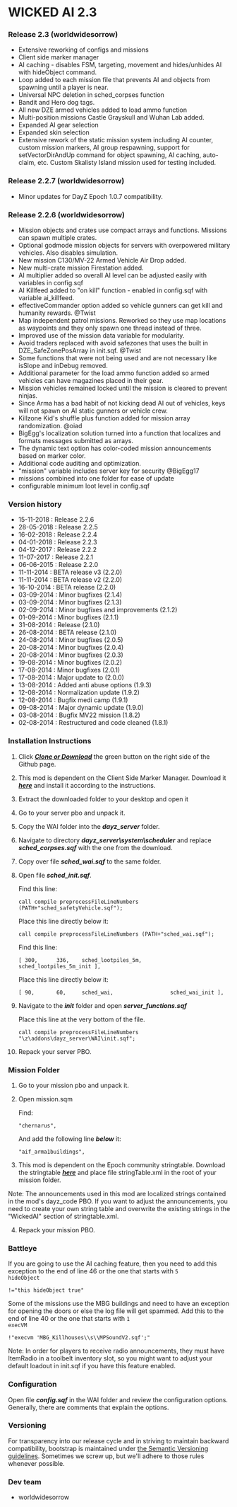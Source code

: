 WICKED AI 2.3
==============

### Release 2.3 (worldwidesorrow)
- Extensive reworking of configs and missions
- Client side marker manager
- AI caching - disables FSM, targeting, movement and hides/unhides AI with hideObject command.
- Loop added to each mission file that prevents AI and objects from spawning until a player is near.
- Universal NPC deletion in sched_corpses function
- Bandit and Hero dog tags.
- All new DZE armed vehicles added to load ammo function
- Multi-position missions Castle Grayskull and Wuhan Lab added.
- Expanded AI gear selection
- Expanded skin selection
- Extensive rework of the static mission system including AI counter, custom mission markers, AI group respawning,
  support for setVectorDirAndUp command for object spawning, AI caching, auto-claim, etc. Custom Skalisty Island
  mission used for testing included.

### Release 2.2.7 (worldwidesorrow)
- Minor updates for DayZ Epoch 1.0.7 compatibility.

### Release 2.2.6 (worldwidesorrow)
- Mission objects and crates use compact arrays and functions. Missions can spawn multiple crates.
- Optional godmode mission objects for servers with overpowered military vehicles. Also disables simulation.
- New mission C130/MV-22 Armed Vehicle Air Drop added.
- New multi-crate mission Firestation added.
- AI multiplier added so overall AI level can be adjusted easily with variables in config.sqf
- AI Killfeed added to "on kill" function - enabled in config.sqf with variable ai_killfeed.
- effectiveCommander option added so vehicle gunners can get kill and humanity rewards. @Twist
- Map independent patrol missions. Reworked so they use map locations as waypoints and they only spawn one thread instead of three.
- Improved use of the mission data variable for modularity.
- Avoid traders replaced with avoid safezones that uses the built in DZE_SafeZonePosArray in init.sqf. @Twist
- Some functions that were not being used and are not necessary like isSlope and inDebug removed.
- Additional parameter for the load ammo function added so armed vehicles can have magazines placed in their gear.
- Mission vehicles remained locked until the mission is cleared to prevent ninjas.
- Since Arma has a bad habit of not kicking dead AI out of vehicles, keys will not spawn on AI static gunners or vehicle crew.
- Killzone Kid's shuffle plus function added for mission array randomization. @oiad
- BigEgg's localization solution turned into a function that localizes and formats messages submitted as arrays.
- The dynamic text option has color-coded mission announcements based on marker color.
- Additional code auditing and optimization.
- "mission" variable includes server key for security @BigEgg17
- missions combined into one folder for ease of update
- configurable minimum loot level in config.sqf

### Version history
- 15-11-2018 : Release 2.2.6
- 28-05-2018 : Release 2.2.5
- 16-02-2018 : Release 2.2.4
- 04-01-2018 : Release 2.2.3
- 04-12-2017 : Release 2.2.2
- 11-07-2017 : Release 2.2.1
- 06-06-2015 : Release 2.2.0
- 11-11-2014 : BETA release v3 (2.2.0)
- 11-11-2014 : BETA release v2 (2.2.0)
- 16-10-2014 : BETA release (2.2.0)
- 03-09-2014 : Minor bugfixes (2.1.4)
- 03-09-2014 : Minor bugfixes (2.1.3)
- 02-09-2014 : Minor bugfixes and improvements (2.1.2)
- 01-09-2014 : Minor bugfixes (2.1.1)
- 31-08-2014 : Release (2.1.0)
- 26-08-2014 : BETA release (2.1.0)
- 24-08-2014 : Minor bugfixes (2.0.5)
- 20-08-2014 : Minor bugfixes (2.0.4)
- 20-08-2014 : Minor bugfixes (2.0.3)
- 19-08-2014 : Minor bugfixes (2.0.2)
- 17-08-2014 : Minor bugfixes (2.0.1)
- 17-08-2014 : Major update to (2.0.0)
- 13-08-2014 : Added anti abuse options (1.9.3)
- 12-08-2014 : Normalization update (1.9.2)
- 12-08-2014 : Bugfix medi camp (1.9.1)
- 09-08-2014 : Major dynamic update (1.9.0)
- 03-08-2014 : Bugfix MV22 mission (1.8.2)
- 02-08-2014 : Restructured and code cleaned (1.8.1)

### Installation Instructions

1. Click ***[Clone or Download](https://github.com/f3cuk/WICKED-AI/archive/master.zip)*** the green button on the right side of the Github page.

2. This mod is dependent on the Client Side Marker Manager. Download it ***[here](https://github.com/worldwidesorrow/Client-Side-Marker-Manager/)*** and install it according to the instructions.

3. Extract the downloaded folder to your desktop and open it
4. Go to your server pbo and unpack it.
5. Copy the WAI folder into the ***dayz_server*** folder.
6. Navigate to directory ***dayz_server\system\scheduler*** and replace ***sched_corpses.sqf*** with the one from the download.
7. Copy over file ***sched_wai.sqf*** to the same folder.
8. Open file ***sched_init.sqf***.

	Find this line:
	
	```sqf
	call compile preprocessFileLineNumbers (PATH+"sched_safetyVehicle.sqf");
	```
	
	Place this line directly below it:
	
	```sqf
	call compile preprocessFileLineNumbers (PATH+"sched_wai.sqf");
	```
	
	Find this line:
	
	```sqf
	[ 300,	 	336,	sched_lootpiles_5m,         sched_lootpiles_5m_init ],
	```
	
	Place this line directly below it:
	
	```sqf
	[ 90,		60,		sched_wai,					sched_wai_init ],
	```
	
6. Navigate to the ***init*** folder and open ***server_functions.sqf***

	Place this line at the very bottom of the file.
	
	```sqf
	call compile preprocessFileLineNumbers "\z\addons\dayz_server\WAI\init.sqf";
	```

7. Repack your server PBO.

### Mission Folder

1. Go to your mission pbo and unpack it.
2. Open mission.sqm

	Find:
	
	```sqf
	"chernarus",
	```
	
	And add the following line ***below*** it:
	
	```sqf
	"aif_arma1buildings",
	```

3. This mod is dependent on the Epoch community stringtable. Download the stringtable ***[here](https://github.com/oiad/communityLocalizations/)*** and place file stringTable.xml in the root of your mission folder.

Note: The announcements used in this mod are localized strings contained in the mod's dayz_code PBO. If you want to adjust the announcements, you need to create your own string table and overwrite the existing strings in the "WickedAI" section of stringtable.xml.

4. Repack your mission PBO.

### Battleye
If you are going to use the AI caching feature, then you need to add this exception to the end of line 46 or the one that starts with <code>5 hideObject</code>

 ```sqf
 !="this hideObject true"
 ```
 
Some of the missions use the MBG buildings and need to have an exception for opening the doors or else the log file will get spammed.  Add this to the end of line 40 or the one that starts with <code>1 execVM</code>

 ```sqf
 !"execvm 'MBG_Killhouses\\s\\MPSoundV2.sqf';"
 ```

Note: In order for players to receive radio announcements, they must have ItemRadio in a toolbelt inventory slot, so you might want to adjust your default loadout in init.sqf if you have this feature enabled.

### Configuration

Open file ***config.sqf*** in the WAI folder and review the configuration options. Generally, there are comments that explain the options.

### Versioning

For transparency into our release cycle and in striving to maintain backward compatibility, bootstrap is maintained under [the Semantic Versioning guidelines](http://semver.org/). Sometimes we screw up, but we'll adhere to those rules whenever possible.

### Dev team
- worldwidesorrow


